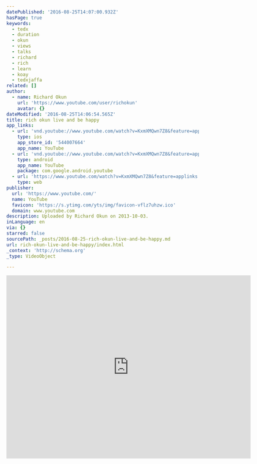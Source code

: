 ```yaml
---
datePublished: '2016-08-25T14:07:00.932Z'
hasPage: true
keywords:
  - tedx
  - duration
  - okun
  - views
  - talks
  - richard
  - rich
  - learn
  - koay
  - tedxjaffa
related: []
author:
  - name: Richard Okun
    url: 'https://www.youtube.com/user/richokun'
    avatar: {}
dateModified: '2016-08-25T14:06:54.565Z'
title: rich okun live and be happy
app_links:
  - url: 'vnd.youtube://www.youtube.com/watch?v=KxmXMQwn7Z8&feature=applinks'
    type: ios
    app_store_id: '544007664'
    app_name: YouTube
  - url: 'vnd.youtube://www.youtube.com/watch?v=KxmXMQwn7Z8&feature=applinks'
    type: android
    app_name: YouTube
    package: com.google.android.youtube
  - url: 'https://www.youtube.com/watch?v=KxmXMQwn7Z8&feature=applinks'
    type: web
publisher:
  url: 'https://www.youtube.com/'
  name: YouTube
  favicon: 'https://s.ytimg.com/yts/img/favicon-vflz7uhzw.ico'
  domain: www.youtube.com
description: Uploaded by Richard Okun on 2013-10-03.
inLanguage: en
via: {}
starred: false
sourcePath: _posts/2016-08-25-rich-okun-live-and-be-happy.md
url: rich-okun-live-and-be-happy/index.html
_context: 'http://schema.org'
_type: VideoObject

---
```

<iframe src="https://cdn.embedly.com/widgets/media.html?src=https%3A%2F%2Fwww.youtube.com%2Fembed%2FKxmXMQwn7Z8%3Ffeature%3Doembed&amp;url=https%3A%2F%2Fwww.youtube.com%2Fwatch%3Fv%3DKxmXMQwn7Z8&amp;image=https%3A%2F%2Fi.ytimg.com%2Fvi%2FKxmXMQwn7Z8%2Fhqdefault.jpg&amp;key=b7d04c9b404c499eba89ee7072e1c4f7&amp;type=text%2Fhtml&amp;schema=youtube" width="640" height="480" scrolling="no" frameborder="0" allowfullscreen="allowfullscreen" style=""></iframe>